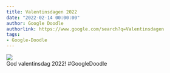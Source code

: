 ```yaml
---
title: Valentinsdagen 2022
date: "2022-02-14 00:00:00"
author: Google Doodle
authorlink: https://www.google.com/search?q=Valentinsdagen
tags:
- Google-Doodle
---
```

<img src="https://www.google.com/logos/doodles/2022/valentines-day-2022-6753651837109186.2-l.png" referrerpolicy="no-referrer"><br>God valentinsdag 2022! #GoogleDoodle
